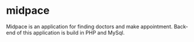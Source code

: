 # midpace
Midpace is an application for finding doctors and make appointment. Back-end of this application is build in PHP and MySql.
